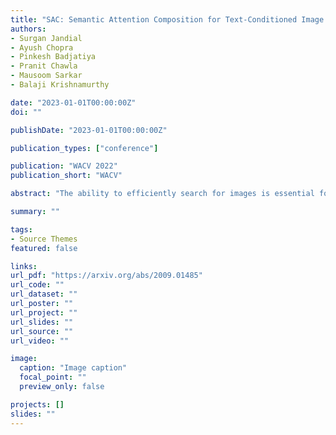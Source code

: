 ```yaml
---
title: "SAC: Semantic Attention Composition for Text-Conditioned Image Retrieval"
authors:
- Surgan Jandial
- Ayush Chopra
- Pinkesh Badjatiya
- Pranit Chawla
- Mausoom Sarkar
- Balaji Krishnamurthy

date: "2023-01-01T00:00:00Z"
doi: ""

publishDate: "2023-01-01T00:00:00Z"

publication_types: ["conference"]

publication: "WACV 2022"
publication_short: "WACV"

abstract: "The ability to efficiently search for images is essential for improving the user experiences across various products. Incorporating user feedback, via multi-modal inputs, to navigate visual search can help tailor retrieved results to specific user queries. We focus on the task of text-conditioned image retrieval that utilizes support text feedback alongside a reference image to retrieve images that concurrently satisfy constraints imposed by both inputs. The task is challenging since it requires learning composite image-text features by incorporating multiple cross-granular semantic edits from text feedback and then applying the same to visual features. To address this, we propose a novel framework SAC which resolves the above in two major steps: 'where to see' (Semantic Feature Attention) and 'how to change' (Semantic Feature Modification). We systematically show how our architecture streamlines the generation of text-aware image features by removing the need for various modules required by other state-of-art techniques. We present extensive quantitative, qualitative analysis, and ablation studies, to show that our architecture SAC outperforms existing techniques by achieving state-of-the-art performance on 3 benchmark datasets: FashionIQ, Shoes, and Birds-to-Words, while supporting natural language feedback of varying lengths."

summary: ""

tags:
- Source Themes
featured: false

links:
url_pdf: "https://arxiv.org/abs/2009.01485"
url_code: ""
url_dataset: ""
url_poster: ""
url_project: ""
url_slides: ""
url_source: ""
url_video: ""

image:
  caption: "Image caption"
  focal_point: ""
  preview_only: false

projects: []
slides: ""
---
```

